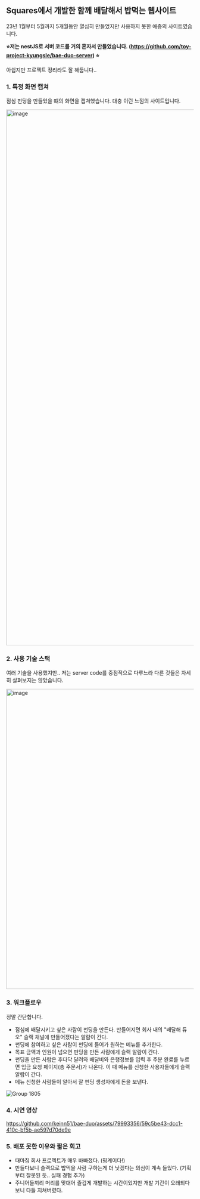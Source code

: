 ## Squares에서 개발한 함께 배달해서 밥먹는 웹사이트

23년 1월부터 5월까지 5개월동안 열심히 만들었지만 사용하지 못한 애증의 사이트였습니다.

**⭐️저는 nestJS로 서버 코드를 거의 혼자서 만들었습니다. (https://github.com/toy-project-kyungsle/bae-duo-server) ⭐️**

아쉽지만 프로젝트 정리라도 잘 해둡니다..

### 1. 특정 화면 캡쳐

점심 펀딩을 만들었을 떄의 화면을 캡쳐했습니다. 대충 이런 느낌의 사이트입니다.

<img width="1437" alt="image" src="https://github.com/keinn51/bae-duo/assets/79993356/7894be19-84e8-431b-96bd-1f87424cde5f">

### 2. 사용 기술 스택

여러 기술을 사용했지만.. 저는 server code를 중점적으로 다루느라 다른 것들은 자세히 살펴보지는 않았습니다.

<img width="805" alt="image" src="https://github.com/keinn51/bae-duo/assets/79993356/a991eb4a-9ec8-4945-afd6-98af16c8e82b">

### 3. 워크플로우

정말 간단합니다.

- 점심에 배달시키고 싶은 사람이 펀딩을 만든다. 만들어지면 회사 내의 "배달해 듀오" 슬랙 채널에 만들어졌다는 알람이 간다.
- 펀딩에 참여하고 싶은 사람이 펀딩에 들어가 원하는 메뉴를 추가한다.
- 목표 금액과 인원이 넘으면 펀딩을 만든 사람에게 슬랙 알람이 간다.
- 펀딩을 만든 사람은 후다닥 달려와 배달비와 은행정보를 입력 후 주분 완료를 누르면 입금 요청 페이지(총 주문서)가 나온다. 이 때 메뉴를 신청한 사용자들에게 슬랙 알람이 간다.
- 메뉴 신청한 사람들이 알아서 잘 펀딩 생성자에게 돈을 보낸다.

![Group 1805](https://github.com/keinn51/bae-duo/assets/79993356/a95f89ef-e16e-44e6-9773-a7a92aeb5b7c)

### 4. 시연 영상

https://github.com/keinn51/bae-duo/assets/79993356/59c5be43-dcc1-410c-bf5b-ae597d70de9e

### 5. 배포 못한 이유와 짧은 회고

- 때마침 회사 프로젝트가 매우 바빠졌다. (핑계이다!)
- 만들다보니 슬랙으로 밥먹을 사람 구하는게 더 낫겠다는 의심이 계속 들었다. (기획부터 잘못된 듯.. 실패 경험 추가)
- 주니어들끼리 머리를 맞대어 즐겁게 개발하는 시간이었지만 개발 기간이 오래되다보니 다들 지쳐버렸다.
